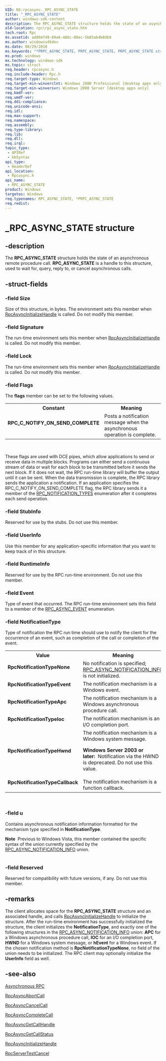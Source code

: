 ```yaml
---
UID: NS:rpcasync._RPC_ASYNC_STATE
title: "_RPC_ASYNC_STATE"
author: windows-sdk-content
description: The RPC_ASYNC_STATE structure holds the state of an asynchronous remote procedure call. RPC_ASYNC_STATE is a handle to this structure, used to wait for, query, reply to, or cancel asynchronous calls.
old-location: rpc\rpc_async_state.htm
tech.root: Rpc
ms.assetid: ad004f49-89a6-486c-80ec-5b85ab4b8db9
ms.author: windowssdkdev
ms.date: 08/29/2018
ms.keywords: "*PRPC_ASYNC_STATE, PRPC_ASYNC_STATE, PRPC_ASYNC_STATE structure pointer [RPC], RPC_ASYNC_STATE, RPC_ASYNC_STATE structure [RPC], RPC_C_NOTIFY_ON_SEND_COMPLETE, RpcNotificationTypeApc, RpcNotificationTypeCallback, RpcNotificationTypeEvent, RpcNotificationTypeHwnd, RpcNotificationTypeIoc, RpcNotificationTypeNone, _RPC_ASYNC_STATE, _rpc_rpc_async_state, rpc.rpc_async_state, rpcasync/PRPC_ASYNC_STATE, rpcasync/RPC_ASYNC_STATE"
ms.prod: windows
ms.technology: windows-sdk
ms.topic: struct
req.header: rpcasync.h
req.include-header: Rpc.h
req.target-type: Windows
req.target-min-winverclnt: Windows 2000 Professional [desktop apps only]
req.target-min-winversvr: Windows 2000 Server [desktop apps only]
req.kmdf-ver: 
req.umdf-ver: 
req.ddi-compliance: 
req.unicode-ansi: 
req.idl: 
req.max-support: 
req.namespace: 
req.assembly: 
req.type-library: 
req.lib: 
req.dll: 
req.irql: 
topic_type:
 - APIRef
 - kbSyntax
api_type:
 - HeaderDef
api_location:
 - Rpcasync.h
api_name:
 - RPC_ASYNC_STATE
product: Windows
targetos: Windows
req.typenames: RPC_ASYNC_STATE, *PRPC_ASYNC_STATE
req.redist: 
---
```


# _RPC_ASYNC_STATE structure


## -description


The 
<b>RPC_ASYNC_STATE</b> structure holds the state of an asynchronous remote procedure call. <b>RPC_ASYNC_STATE</b> is a handle to this structure, used to wait for, query, reply to, or cancel asynchronous calls.


## -struct-fields




### -field Size

Size of this structure, in bytes. The environment sets this member when 
<a href="https://msdn.microsoft.com/97121e6c-af5c-4da8-ad28-24b961c105d2">RpcAsyncInitializeHandle</a> is called. Do not modify this member.


### -field Signature

The run-time environment sets this member when 
<a href="https://msdn.microsoft.com/97121e6c-af5c-4da8-ad28-24b961c105d2">RpcAsyncInitializeHandle</a> is called. Do not modify this member.


### -field Lock

The run-time environment sets this member when 
<a href="https://msdn.microsoft.com/97121e6c-af5c-4da8-ad28-24b961c105d2">RpcAsyncInitializeHandle</a> is called. Do not modify this member.


### -field Flags

The <b>flags</b> member can be set to the following values. 



<table>
<tr>
<th>Constant</th>
<th>Meaning</th>
</tr>
<tr>
<td width="40%"><a id="RPC_C_NOTIFY_ON_SEND_COMPLETE"></a><a id="rpc_c_notify_on_send_complete"></a><dl>
<dt><b>RPC_C_NOTIFY_ON_SEND_COMPLETE</b></dt>
</dl>
</td>
<td width="60%">
Posts a notification message when the asynchronous operation is complete.

</td>
</tr>
</table>
 

These flags are used with DCE pipes, which allow applications to send or receive data in multiple blocks. Programs can either send a continuous stream of data or wait for each block to be transmitted before it sends the next block. If it does not wait, the RPC run-time library will buffer the output until it can be sent. When the data transmission is complete, the RPC library sends the application a notification. If an application specifies the RPC_C_NOTIFY_ON_SEND_COMPLETE flag, the RPC library sends it a member of the 
<a href="https://msdn.microsoft.com/3c6fcba5-ea74-47ee-8fb9-6393d1ea62fc">RPC_NOTIFICATION_TYPES</a> enumeration after it completes each send operation.


### -field StubInfo

Reserved for use by the stubs. Do not use this member.


### -field UserInfo

Use this member for any application-specific information that you want to keep track of in this structure.


### -field RuntimeInfo

Reserved for use by the RPC run-time environment. Do not use this member.


### -field Event

Type of event that occurred. The RPC run-time environment sets this field to a member of the 
<a href="https://msdn.microsoft.com/6b173ec8-2b58-4a99-87cd-cdf1f92a35ad">RPC_ASYNC_EVENT</a> enumeration.


### -field NotificationType

Type of notification the RPC run time should use to notify the client for the occurrence of an event, such as completion of the call or completion of the event.

<table>
<tr>
<th>Value</th>
<th>Meaning</th>
</tr>
<tr>
<td width="40%"><a id="RpcNotificationTypeNone"></a><a id="rpcnotificationtypenone"></a><a id="RPCNOTIFICATIONTYPENONE"></a><dl>
<dt><b>RpcNotificationTypeNone</b></dt>
</dl>
</td>
<td width="60%">
No notification is specified; <a href="https://msdn.microsoft.com/253f3d23-4cc2-44b3-9d25-c7f26d73ed1e">RPC_ASYNC_NOTIFICATION_INFO</a> is not initialized.

</td>
</tr>
<tr>
<td width="40%"><a id="RpcNotificationTypeEvent"></a><a id="rpcnotificationtypeevent"></a><a id="RPCNOTIFICATIONTYPEEVENT"></a><dl>
<dt><b>RpcNotificationTypeEvent</b></dt>
</dl>
</td>
<td width="60%">
The notification mechanism is a Windows event.

</td>
</tr>
<tr>
<td width="40%"><a id="RpcNotificationTypeApc"></a><a id="rpcnotificationtypeapc"></a><a id="RPCNOTIFICATIONTYPEAPC"></a><dl>
<dt><b>RpcNotificationTypeApc</b></dt>
</dl>
</td>
<td width="60%">
The notification mechanism is a Windows asynchronous procedure call.

</td>
</tr>
<tr>
<td width="40%"><a id="RpcNotificationTypeIoc"></a><a id="rpcnotificationtypeioc"></a><a id="RPCNOTIFICATIONTYPEIOC"></a><dl>
<dt><b>RpcNotificationTypeIoc</b></dt>
</dl>
</td>
<td width="60%">
The notification mechanism is an I/O completion port.

</td>
</tr>
<tr>
<td width="40%"><a id="RpcNotificationTypeHwnd"></a><a id="rpcnotificationtypehwnd"></a><a id="RPCNOTIFICATIONTYPEHWND"></a><dl>
<dt><b>RpcNotificationTypeHwnd</b></dt>
</dl>
</td>
<td width="60%">
The notification mechanism is a Windows system message.

<b>Windows Server 2003 or later:  </b>Notification via the HWND is deprecated. Do not use this value.

</td>
</tr>
<tr>
<td width="40%"><a id="RpcNotificationTypeCallback"></a><a id="rpcnotificationtypecallback"></a><a id="RPCNOTIFICATIONTYPECALLBACK"></a><dl>
<dt><b>RpcNotificationTypeCallback</b></dt>
</dl>
</td>
<td width="60%">
The notification mechanism is a function callback.

</td>
</tr>
</table>
 


### -field u

Contains asynchronous notification information formatted for the mechanism type specified in <b>NotificationType</b>. 

<div class="alert"><b>Note</b>  Previous to Windows Vista, this member contained the specific syntax of the union currently specified by the <a href="https://msdn.microsoft.com/253f3d23-4cc2-44b3-9d25-c7f26d73ed1e">RPC_ASYNC_NOTIFICATION_INFO</a> union.</div>
<div> </div>

### -field Reserved

Reserved for compatibility with future versions, if any. Do not use this member.


## -remarks



The client allocates space for the 
<b>RPC_ASYNC_STATE</b> structure and an associated handle, and calls 
<a href="https://msdn.microsoft.com/97121e6c-af5c-4da8-ad28-24b961c105d2">RpcAsyncInitializeHandle</a> to initialize the structure. After the run-time environment has successfully initialized the structure, the client initializes the <b>NotificationType</b>, and exactly one of the following structures in the <a href="https://msdn.microsoft.com/253f3d23-4cc2-44b3-9d25-c7f26d73ed1e">RPC_ASYNC_NOTIFICATION_INFO</a> union: <b>APC</b> for a Windows asynchronous procedure call, <b>IOC</b> for an I/O completion port, <b>HWND</b> for a Windows system message, or <b>hEvent</b> for a Windows event. If the chosen notification method is <b>RpcNotificationTypeNone</b>, no field of the union needs to be initialized. The RPC client may optionally initialize the <b>UserInfo</b> field as well.




## -see-also




<a href="https://msdn.microsoft.com/2586c10e-8284-419f-a200-4f6b11953688">Asynchronous RPC</a>



<a href="https://msdn.microsoft.com/651c53f3-8bb5-4162-a8a8-2da5a0d05d21">RpcAsyncAbortCall</a>



<a href="https://msdn.microsoft.com/e55d586f-969b-4e9a-97d9-b6c74b2a8b6d">RpcAsyncCancelCall</a>



<a href="https://msdn.microsoft.com/76b6bc3a-f5d1-4780-8071-9b221a6fd7d8">RpcAsyncCompleteCall</a>



<a href="https://msdn.microsoft.com/5a218d25-187e-4899-8a27-a955f77af8c2">RpcAsyncGetCallHandle</a>



<a href="https://msdn.microsoft.com/caa3add7-d07f-4d56-ad96-51dc67f66117">RpcAsyncGetCallStatus</a>



<a href="https://msdn.microsoft.com/97121e6c-af5c-4da8-ad28-24b961c105d2">RpcAsyncInitializeHandle</a>



<a href="https://msdn.microsoft.com/de4b45a8-0516-4185-a342-364e0f5a633e">RpcServerTestCancel</a>
 

 

